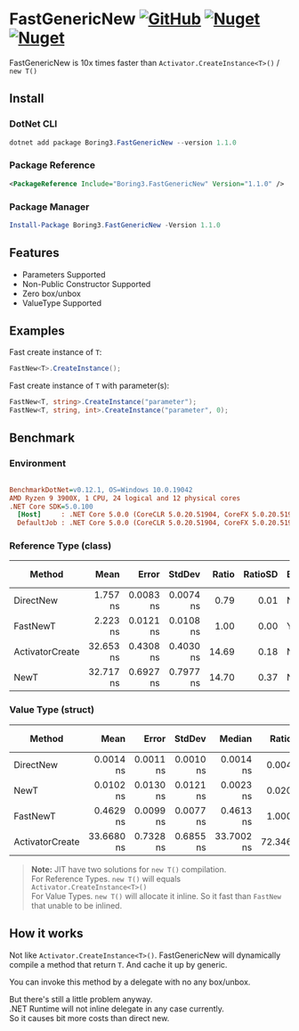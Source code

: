# FastGenericNew [![GitHub](https://img.shields.io/github/license/BThree496/FastGenericNew?style=flat-square&logo=github)](https://github.com/BThree496/FastGenericNew/blob/master/LICENSE) [![Nuget](https://img.shields.io/nuget/v/Boring3.FastGenericNew?style=flat-square&logo=nuget)](https://www.nuget.org/packages/Boring3.FastGenericNew/) [![Nuget](https://img.shields.io/nuget/dt/Boring3.FastGenericNew?style=flat-square&logo=nuget)](https://www.nuget.org/packages/Boring3.FastGenericNew/)

FastGenericNew is 10x times faster than `Activator.CreateInstance<T>()` / `new T()`

## Install

### DotNet CLI
```powershell
dotnet add package Boring3.FastGenericNew --version 1.1.0
```

### Package Reference
```xml
<PackageReference Include="Boring3.FastGenericNew" Version="1.1.0" />
```

### Package Manager
```powershell
Install-Package Boring3.FastGenericNew -Version 1.1.0
```

## Features

  - Parameters Supported
  - Non-Public Constructor Supported
  - Zero box/unbox
  - ValueType Supported

## Examples

Fast create instance of `T`:

```cs
FastNew<T>.CreateInstance();
```

Fast create instance of `T` with parameter(s):

```cs
FastNew<T, string>.CreateInstance("parameter");
FastNew<T, string, int>.CreateInstance("parameter", 0);
```

## Benchmark

### **Environment**
``` ini

BenchmarkDotNet=v0.12.1, OS=Windows 10.0.19042
AMD Ryzen 9 3900X, 1 CPU, 24 logical and 12 physical cores
.NET Core SDK=5.0.100
  [Host]     : .NET Core 5.0.0 (CoreCLR 5.0.20.51904, CoreFX 5.0.20.51904), X64 RyuJIT
  DefaultJob : .NET Core 5.0.0 (CoreCLR 5.0.20.51904, CoreFX 5.0.20.51904), X64 RyuJIT
```

### **Reference Type** (class)
|          Method |      Mean |     Error |    StdDev | Ratio | RatioSD | Baseline |  Gen 0 | Gen 1 | Gen 2 | Allocated | Code Size |
|---------------- |----------:|----------:|----------:|------:|--------:|--------- |-------:|------:|------:|----------:|----------:|
|       DirectNew |  1.757 ns | 0.0083 ns | 0.0074 ns |  0.79 |    0.01 |       No | 0.0029 |     - |     - |      24 B |      25 B |
|        FastNewT |  2.223 ns | 0.0121 ns | 0.0108 ns |  1.00 |    0.00 |      Yes | 0.0029 |     - |     - |      24 B |      24 B |
| ActivatorCreate | 32.653 ns | 0.4308 ns | 0.4030 ns | 14.69 |    0.18 |       No | 0.0029 |     - |     - |      24 B |      88 B |
|            NewT | 32.717 ns | 0.6927 ns | 0.7977 ns | 14.70 |    0.37 |       No | 0.0029 |     - |     - |      24 B |      88 B |

### **Value Type** (struct)
|          Method |       Mean |     Error |    StdDev |     Median |  Ratio | RatioSD | Baseline |  Gen 0 | Gen 1 | Gen 2 | Allocated | Code Size |
|---------------- |-----------:|----------:|----------:|-----------:|-------:|--------:|--------- |-------:|------:|------:|----------:|----------:|
|       DirectNew |  0.0014 ns | 0.0011 ns | 0.0010 ns |  0.0014 ns |  0.004 |    0.00 |       No |      - |     - |     - |         - |       3 B |
|            NewT |  0.0102 ns | 0.0130 ns | 0.0121 ns |  0.0023 ns |  0.020 |    0.03 |       No |      - |     - |     - |         - |       3 B |
|        FastNewT |  0.4629 ns | 0.0099 ns | 0.0077 ns |  0.4613 ns |  1.000 |    0.00 |      Yes |      - |     - |     - |         - |      24 B |
| ActivatorCreate | 33.6680 ns | 0.7328 ns | 0.6855 ns | 33.7002 ns | 72.346 |    1.36 |       No | 0.0029 |     - |     - |      24 B |      88 B |

> **Note:** JIT have two solutions for `new T()` compilation.  
> For Reference Types. `new T()` will equals `Activator.CreateInstance<T>()`  
> For Value Types. `new T()` will allocate it inline. So it fast than  `FastNew` that unable to be inlined.

## How it works

Not like `Activator.CreateInstance<T>()`. FastGenericNew will dynamically compile a method that return `T`. And cache it up by generic.

You can invoke this method by a delegate with no any box/unbox.

But there's still a little problem anyway.  
.NET Runtime will not inline delegate in any case currently.  
So it causes bit more costs than direct new.